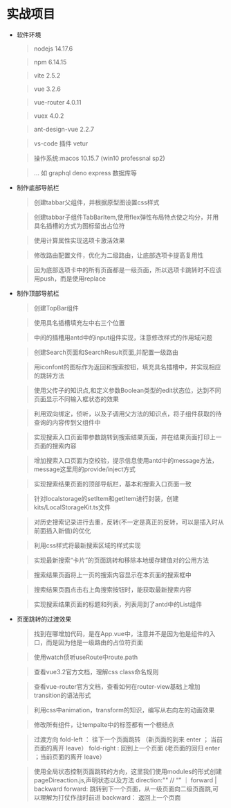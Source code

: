 # 实战项目

  - 软件环境

    > nodejs 14.17.6

    > npm 6.14.15

    > vite 2.5.2

    > vue 3.2.6

    > vue-router 4.0.11

    > vuex 4.0.2

    > ant-design-vue 2.2.7

    > vs-code 插件 vetur

    > 操作系统:macos 10.15.7  (win10 professnal sp2)

    > ... 如 graphql deno express 数据库等

  - 制作底部导航栏

    > 创建tabbar父组件，并根据原型图设置css样式 

    > 创建tabbar子组件TabBarItem,使用flex弹性布局特点使之均分，并用具名插槽的方式为图标留出占位符

    > 使用计算属性实现选项卡激活效果

    > 修改路由配置文件，优化为二级路由，让底部选项卡提高复用性

    > 因为底部选项卡中的所有页面都是一级页面，所以选项卡跳转时不应该用push，而是使用replace

  - 制作顶部导航栏

    > 创建TopBar组件

    > 使用具名插槽填充左中右三个位置

    > 中间的插槽用antd中的input组件实现，注意修改样式的作用域问题

    > 创建Search页面和SearchResult页面,并配置一级路由

    > 用iconfont的图标作为返回和搜索按钮，填充具名插槽中，并实现相应的跳转方法

    > 使用父传子的知识点,和定义参数Boolean类型的edit状态位，达到不同页面显示不同输入框状态的效果

    > 利用双向绑定，侦听，以及子调用父方法的知识点，将子组件获取的待查询的内容传到父组件中

    > 实现搜索入口页面带参数跳转到搜索结果页面，并在结果页面打印上一页面的搜索内容

    > 增加搜索入口页面为空校验，提示信息使用antd中的message方法，message这里用的provide/inject方式

    > 实现搜索结果页面的顶部导航栏，基本和搜索入口页面一致

    > 针对localstorage的setItem和getItem进行封装，创建kits/LocalStorageKit.ts文件

    > 对历史搜索记录进行去重，反转(不一定是真正的反转，可以是插入时从前面插入新值)的优化

    > 利用css样式将最新搜索区域的样式实现

    > 实现最新搜索“卡片”的页面跳转和移除本地缓存建值对的公用方法

    > 搜索结果页面将上一页的搜索内容显示在本页面的搜索框中

    > 搜索结果页面点击右上角搜索按钮时，能获取最新搜索内容

    > 实现搜索结果页面的标题和列表，列表用到了antd中的List组件

  - 页面跳转的过渡效果

    > 找到在哪增加代码，是在App.vue中，注意并不是因为他是组件的入口，而是因为他是一级路由的占位符页面

    > 使用watch侦听useRoute中route.path

    > 查看vue3.2官方文档，理解css class命名规则

    > 查看vue-router官方文档，查看如何在router-view基础上增加transition的语法形式

    > 利用css中animation，transform的知识，编写从右向左的动画效果

    > 修改所有组件，让tempalte中的标签都有一个根结点

    > 过渡方向
      fold-left ： 往下一个页面跳转 （新页面的到来 enter ； 当前页面的离开 leave）
      fold-right : 回到上一个页面   (老页面的回归 enter ；当前页面的离开 leave）

    > 使用全局状态控制页面跳转的方向，这里我们使用modules的形式创建pageDireaction.js,声明状态以及方法
      direction:""   //  “” ｜ forward | backward
      forward:   跳转到下一个页面，从一级页面向二级页面跳,可以理解为打仗作战时前进
      backward： 返回上一个页面